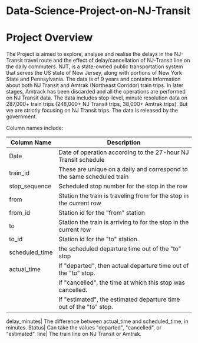 # Data-Science-Project-on-NJ-Transit

# Project Overview
The Project is aimed to explore, analyse and realise the delays in the NJ-Transit travel route and the effect of delay/cancellation of NJ-Transit line on the daily commuters.
NJT, is a state-owned public transportation system that serves the US state of New Jersey, along with portions of New York State and Pennsylvania.
The data is of 9 years and contains information about both NJ Transit and Amtrak (Northeast Corridor) train trips. In later stages, Amtrack has been discarded and all the operations are performed on NJ Transit data.
The data includes stop-level, minute resolution data on 287,000+ train trips (248,000+ NJ Transit trips, 38,000+ Amtrak trips). But we are strictly focusing on NJ Transit trips. The data is released by the government.

Column names include:

Column Name| Description
|----------|------------|
Date| Date of operation according to the 27-hour NJ Transit schedule
train_id| These are unique on a daily and correspond to the same scheduled train                      
stop_sequence| Scheduled stop number for the stop in the row
from| Station the train is traveling from for the stop in the current row
from_id| Station id for the "from" station
to| Station the train is arriving to for the stop in the current row
to_id| Station id for the "to" station. 
scheduled_time| the scheduled departure time out of the "to" stop
actual_time|If "departed", then actual departure time out of the "to" stop. 
           |If "cancelled", the time at which this stop was cancelled. 
           | If "estimated", the estimated departure time out of the "to" stop.

delay_minutes| The difference between actual_time and scheduled_time, in minutes.
Status| Can take the values "departed", "cancelled", or "estimated". 
line| The train line on NJ Transit or Amtrak.
